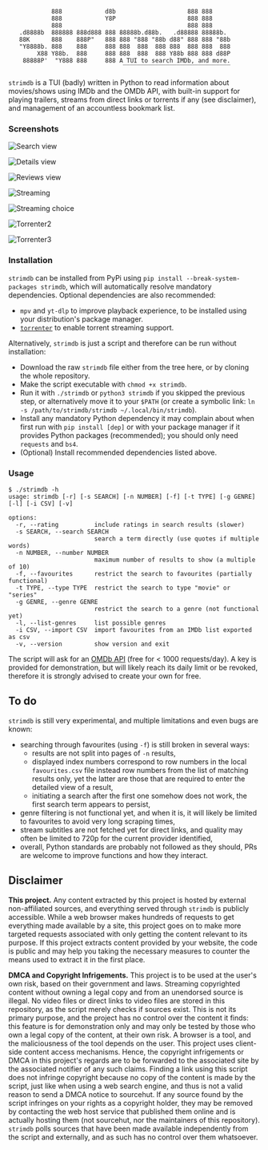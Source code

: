 ```
            888            d8b                    888 888
            888            Y8P                    888 888
            888                                   888 888
   .d8888b  888888 888d888 888 88888b.d88b.   .d88888 88888b.
   88K      888    888P"   888 888 "888 "88b d88" 888 888 "88b
   "Y8888b. 888    888     888 888  888  888 888  888 888  888
        X88 Y88b.  888     888 888  888  888 Y88b 888 888 d88P
    88888P'  "Y888 888     888 A TUI to search IMDb, and more. 
                                ̅ ̅ ̅ ̅ ̅ ̅ ̅ ̅ ̅ ̅ ̅ ̅ ̅ ̅ ̅ ̅ ̅ ̅ ̅ ̅ ̅ ̅ ̅ ̅ ̅ ̅ ̅ ̅ ̅ ̅ 
```

`strimdb` is a TUI (badly) written in Python to read information about movies/shows using IMDb and the OMDb API, with built-in support for playing trailers, streams from direct links or torrents if any (see disclaimer), and management of an accountless bookmark list.

### Screenshots

![Search view](https://git.sr.ht/~matf/strimdb/blob/master/demo/ss20230928-125811.png)

![Details view](https://git.sr.ht/~matf/strimdb/blob/master/demo/ss20230928-125830.png)

![Reviews view](https://git.sr.ht/~matf/strimdb/blob/master/demo/ss20230928-125913.png)

![Streaming](https://git.sr.ht/~matf/strimdb/blob/master/demo/ss20230928-125945.png)

![Streaming choice](https://git.sr.ht/~matf/strimdb/blob/master/demo/ss20230929-032018.png)

![Torrenter2](https://git.sr.ht/~matf/strimdb/blob/master/demo/ss20230929-032021.png)

![Torrenter3](https://git.sr.ht/~matf/strimdb/blob/master/demo/ss20230929-032034.png)

### Installation
`strimdb` can be installed from PyPi using `pip install --break-system-packages strimdb`, which will automatically resolve mandatory dependencies. Optional dependencies are also recommended:
- `mpv` and `yt-dlp` to improve playback experience, to be installed using your distribution's package manager.
- [`torrenter`](https://github.com/Based-Programmer/torrenter) to enable torrent streaming support. 

Alternatively, `strimdb` is just a script and therefore can be run without installation:
- Download the raw `strimdb` file either from the tree here, or by cloning the whole repository.
- Make the script executable with `chmod +x strimdb`.
- Run it with `./strimdb` or `python3 strimdb` if you skipped the previous step, or alternatively move it to your `$PATH` (or create a symbolic link: `ln -s /path/to/strimdb/strimdb ~/.local/bin/strimdb`).
- Install any mandatory Python dependency it may complain about when first run with `pip install [dep]` or with your package manager if it provides Python packages (recommended); you should only need `requests` and `bs4`.
- (Optional) Install recommended dependencies listed above.

### Usage

```
$ ./strimdb -h
usage: strimdb [-r] [-s SEARCH] [-n NUMBER] [-f] [-t TYPE] [-g GENRE] [-l] [-i CSV] [-v]

options:
  -r, --rating          include ratings in search results (slower)
  -s SEARCH, --search SEARCH
                        search a term directly (use quotes if multiple words)
  -n NUMBER, --number NUMBER
                        maximum number of results to show (a multiple of 10)
  -f, --favourites      restrict the search to favourites (partially functional)
  -t TYPE, --type TYPE  restrict the search to type "movie" or "series"
  -g GENRE, --genre GENRE
                        restrict the search to a genre (not functional yet)
  -l, --list-genres     list possible genres
  -i CSV, --import CSV  import favourites from an IMDb list exported as csv
  -v, --version         show version and exit
```

The script will ask for an [OMDb API](https://www.omdbapi.com/apikey.aspx) (free for < 1000 requests/day). A key is provided for demonstration, but will likely reach its daily limit or be revoked, therefore it is strongly advised to create your own for free.

## To do
`strimdb` is still very experimental, and multiple limitations and even bugs are known:

- searching through favourites (using `-f`) is still broken in several ways: 
  - results are not split into pages of `-n` results,
  - displayed index numbers correspond to row numbers in the local `favourites.csv` file instead row numbers from the list of matching results only, yet the latter are those that are required to enter the detailed view of a result,
  - initiating a search after the first one somehow does not work, the first search term appears to persist,
- genre filtering is not functional yet, and when it is, it will likely be limited to favourites to avoid very long scraping times,
- stream subtitles are not fetched yet for direct links, and quality may often be limited to 720p for the current provider identified,
- overall, Python standards are probably not followed as they should, PRs are welcome to improve functions and how they interact.

## Disclaimer
**This project.** Any content extracted by this project is hosted by external non-affiliated sources, and everything served through `strimdb` is publicly accessible. While a web browser makes hundreds of requests to get everything made available by a site, this project goes on to make more targeted requests associated with only getting the content relevant to its purpose. If this project extracts content provided by your website, the code is public and may help you taking the necessary measures to counter the means used to extract it in the first place.

**DMCA and Copyright Infrigements.** This project is to be used at the user's own risk, based on their government and laws. Streaming copyrighted content without owning a legal copy and from an unendorsed source is illegal. No video files or direct links to video files are stored in this repository, as the script merely checks if sources exist. This is not its primary purpose, and the project has no control over the content it finds: this feature is for demonstration only and may only be tested by those who own a legal copy of the content, at their own risk. A browser is a tool, and the maliciousness of the tool depends on the user. This project uses client-side content access mechanisms. Hence, the copyright infrigements or DMCA in this project's regards are to be forwarded to the associated site by the associated notifier of any such claims. Finding a link using this script does not infringe copyright because no copy of the content is made by the script, just like when using a web search engine, and thus is not a valid reason to send a DMCA notice to sourcehut. If any source found by the script infringes on your rights as a copyright holder, they may be removed by contacting the web host service that published them online and is actually hosting them (not sourcehut, nor the maintainers of this repository). `strimdb` polls sources that have been made available independently from the script and externally, and as such has no control over them whatsoever.
